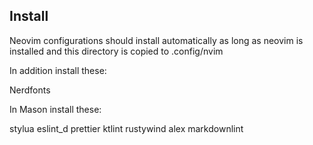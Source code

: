 ## Install
Neovim configurations should install automatically as long as neovim is installed and this directory is copied to .config/nvim

In addition install these:

Nerdfonts

In Mason install these:

stylua
eslint_d
prettier
ktlint
rustywind
alex
markdownlint
